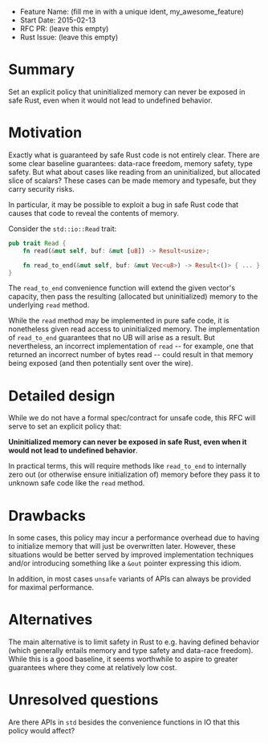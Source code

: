 - Feature Name: (fill me in with a unique ident, my_awesome_feature)
- Start Date: 2015-02-13
- RFC PR: (leave this empty)
- Rust Issue: (leave this empty)

# Summary

Set an explicit policy that uninitialized memory can never be exposed
in safe Rust, even when it would not lead to undefined behavior.

# Motivation

Exactly what is guaranteed by safe Rust code is not entirely
clear. There are some clear baseline guarantees: data-race freedom,
memory safety, type safety. But what about cases like reading from an
uninitialized, but allocated slice of scalars? These cases can be made
memory and typesafe, but they carry security risks.

In particular, it may be possible to exploit a bug in safe Rust code
that causes that code to reveal the contents of memory.

Consider the `std::io::Read` trait:

```rust
pub trait Read {
    fn read(&mut self, buf: &mut [u8]) -> Result<usize>;

    fn read_to_end(&mut self, buf: &mut Vec<u8>) -> Result<()> { ... }
}
```

The `read_to_end` convenience function will extend the given vector's capacity,
then pass the resulting (allocated but uninitialized) memory to the
underlying `read` method.

While the `read` method may be implemented in pure safe code, it is
nonetheless given read access to uninitialized memory.  The
implementation of `read_to_end` guarantees that no UB will arise as a
result. But nevertheless, an incorrect implementation of `read` -- for
example, one that returned an incorrect number of bytes read -- could
result in that memory being exposed (and then potentially sent over
the wire).

# Detailed design

While we do not have a formal spec/contract for unsafe code, this RFC
will serve to set an explicit policy that:

**Uninitialized memory can never be exposed in safe Rust, even when it
would not lead to undefined behavior**.

In practical terms, this will require methods like `read_to_end` to
internally zero out (or otherwise ensure initialization of) memory
before they pass it to unknown safe code like the `read` method.

# Drawbacks

In some cases, this policy may incur a performance overhead due to
having to initialize memory that will just be overwritten
later. However, these situations would be better served by improved
implementation techniques and/or introducing something like a `&out`
pointer expressing this idiom.

In addition, in most cases `unsafe` variants of APIs can always be
provided for maximal performance.

# Alternatives

The main alternative is to limit safety in Rust to e.g. having defined
behavior (which generally entails memory and type safety and data-race
freedom). While this is a good baseline, it seems worthwhile to aspire
to greater guarantees where they come at relatively low cost.

# Unresolved questions

Are there APIs in `std` besides the convenience functions in IO that
this policy would affect?
